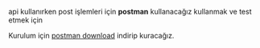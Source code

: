 api kullanırken post işlemleri için **postman** kullanacağız kullanmak ve test etmek için

Kurulum için [postman download](https://www.postman.com/downloads/) indirip kuracağız. 